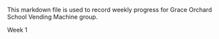 This markdown file is used to record weekly progress for Grace Orchard School Vending Machine group.

Week 1

